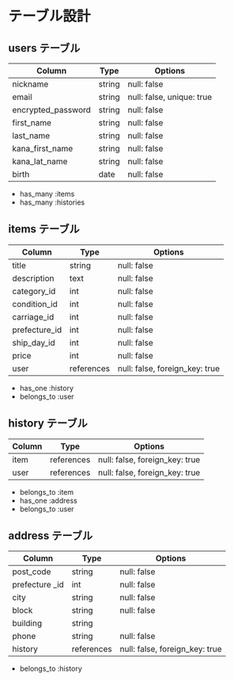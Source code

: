 # テーブル設計

## users テーブル

| Column             | Type   | Options                   |
| ------------------ | ------ | -----------               |
| nickname           | string | null: false               |
| email              | string | null: false, unique: true |
| encrypted_password | string | null: false               |
| first_name         | string | null: false               |
| last_name          | string | null: false               |
| kana_first_name    | string | null: false               |
| kana_lat_name      | string | null: false               |
| birth              | date   | null: false               |

- has_many :items
- has_many :histories

## items テーブル

| Column        | Type       | Options                         |
| ------        | ------     | -----------                     |
| title         | string     | null: false                     |
| description   | text       | null: false                     |
| category_id   | int        | null: false                     | Active hush
| condition_id  | int        | null: false                     | Active hush
| carriage_id   | int        | null: false                     | Active hush
| prefecture_id | int        | null: false                     | Active hush
| ship_day_id   | int        | null: false                     | Active hush
| price         | int        | null: false                     | 
| user          | references | null: false, foreign_key: true  |

- has_one :history
- belongs_to :user

## history テーブル

| Column    | Type       | Options                         |
| ----------| ------     | -----------                     |
| item      | references | null: false, foreign_key: true  |
| user      | references | null: false, foreign_key: true  |

- belongs_to :item
- has_one :address
- belongs_to :user

## address テーブル

| Column         | Type       | Options                         |
| ----------     | ------     | -----------                     |
| post_code      | string     | null: false                     |
| prefecture _id | int        | null: false                     |
| city           | string     | null: false                     |
| block          | string     | null: false                     |
| building       | string     |                                 |
| phone          | string     | null: false                     |
| history        | references | null: false, foreign_key: true  |

- belongs_to :history
